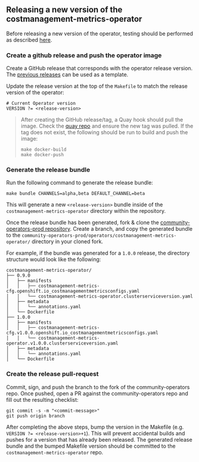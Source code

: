 ## Releasing a new version of the costmanagement-metrics-operator

Before releasing a new version of the operator, testing should be performed as described [here](release-testing.md).


### Create a github release and push the operator image
Create a GitHub release that corresponds with the operator release version. The [previous releases](https://github.com/project-costmanagement/costmanagement-metrics-operator/releases) can be used as a template.

Update the release version at the top of the `Makefile` to match the release version of the operator:

```
# Current Operator version
VERSION ?= <release-version>
```

> After creating the GitHub release/tag, a Quay hook should pull the image. Check the [quay repo](https://quay.io/repository/project-costmanagement/costmanagement-metrics-operator?tab=tags) and ensure the new tag was pulled. If the tag does not exist, the following should be run to build and push the image:
> ```
> make docker-build
> make docker-push
> ```

### Generate the release bundle
Run the following command to generate the release bundle:

```
make bundle CHANNELS=alpha,beta DEFAULT_CHANNEL=beta
```
This will generate a new `<release-version>` bundle inside of the `costmanagement-metrics-operator` directory within the repository.

Once the release bundle has been generated, fork & clone the [community-operators-prod repository](https://github.com/redhat-openshift-ecosystem/community-operators-prod/tree/main). Create a branch, and copy the generated bundle to the `community-operators-prod/operators/costmanagement-metrics-operator/` directory in your cloned fork.

For example, if the bundle was generated for a `1.0.0` release, the directory structure would look like the following:

```
costmanagement-metrics-operator/
├── 0.9.0
│   ├── manifests
│   │   ├── costmanagement-metrics-cfg.openshift.io_costmanagementmetricsconfigs.yaml
│   │   └── costmanagement-metrics-operator.clusterserviceversion.yaml
│   ├── metadata
│   │   └── annotations.yaml
│   └── Dockerfile
├── 1.0.0
│   ├── manifests
│   │   ├── costmanagement-metrics-cfg.v1.0.0.openshift.io_costmanagementmetricsconfigs.yaml
│   │   └── costmanagement-metrics-operator.v1.0.0.clusterserviceversion.yaml
│   ├── metadata
│   │   └── annotations.yaml
│   └── Dockerfile
```

### Create the release pull-request
Commit, sign, and push the branch to the fork of the community-operators repo. Once pushed, open a PR against the community-operators repo and fill out the resulting checklist:

```
git commit -s -m "<commit-message>"
git push origin branch
```

After completing the above steps, bump the version in the Makefile (e.g. `VERSION ?= <release-version>+1`). This will prevent accidental builds and pushes for a version that has already been released. The generated release bundle and the bumped Makefile version should be committed to the `costmanagement-metrics-operator` repo.

